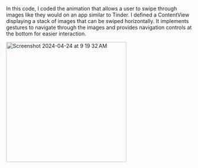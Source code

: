 In this code, I coded the animation that allows a user to swipe through images like they would on an app similar to Tinder. I defined a ContentView displaying a stack of images that can be swiped horizontally. It implements gestures to navigate through the images and provides navigation controls at the bottom for easier interaction.

<img width="325" alt="Screenshot 2024-04-24 at 9 19 32 AM" src="https://github.com/citrusvick/Image-Swiper/assets/138717384/1bcdefa5-45e9-4708-b8ab-13c25fd6c975">
